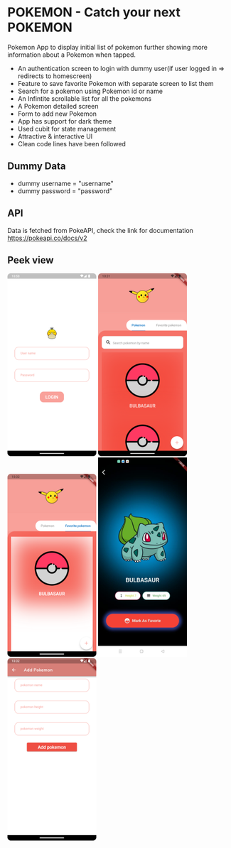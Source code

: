 # POKEMON - Catch your next POKEMON

 Pokemon App to display initial list of pokemon further showing more information about a Pokemon when tapped.


  - An authentication screen to login with dummy user(if user logged in => redirects to homescreen)
  - Feature to save favorite Pokemon with separate screen to list them
  - Search for a pokemon using Pokemon id or name
  - An Infintite scrollable list for all the pokemons
  - A Pokemon detailed screen
  - Form to add new Pokemon 
  - App has support for dark theme
  - Used cubit for state management
  - Attractive & interactive UI
  - Clean code lines have been followed


## Dummy Data
- dummy username = "username"
- dummy password = "password"

## API 

Data is fetched from PokeAPI, check the link for documentation
https://pokeapi.co/docs/v2


## Peek view

 <p float="left">
 <img src="assets/ss/login.png" width="200" />  
<img src="assets/ss/list.png" width="200" />
<img src="assets/ss/fav_list.png" width="200" />  
<img src="assets/ss/detail.jpeg" width="200" />  
 <img src="assets/ss/add.png" width="200" />  

</p>

